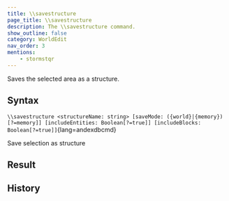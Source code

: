 ```yaml
---
title: \\savestructure
page_title: \\savestructure
description: The \\savestructure command.
show_outline: false
category: WorldEdit
nav_order: 3
mentions:
    - stormstqr
---
```


Saves the selected area as a structure.

<CommandDetailsTable
    name="\\savestructure"
    :categories="[
        'system', 'world', 'server', 'worldedit'
    ]"
    :requiredTags="[
        'canUseChatCommands'
    ]"
    ultraSecurityModeSecurityLevel="WorldEdit"
    version="1.0.0"
    :undoSupported="-1"
    :functional="true"
    :deprecated="false"
/>

## Syntax

`\\savestructure <structureName: string> [saveMode: ({world}|{memory})[?=memory]] [includeEntities: Boolean[?=true]] [includeBlocks: Boolean[?=true]]`{lang=andexdbcmd}

<indent>Save selection as structure</indent>

## Result

## History

<template-EmptySection />
